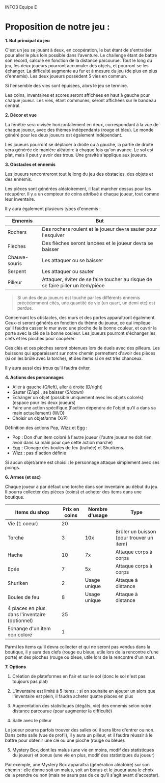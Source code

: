 INFO3
Equipe E

# Proposition de notre jeu : 

**1. But principal du jeu**

C'est un jeu se jouant à deux, en coopération, le but étant de s'entraider pour aller le plus loin possible dans l'aventure. Le challenge étant de battre son record, calculé en fonction de la distance parcourue. 
Tout le long du jeu, les deux joueurs pourront accumuler des objets, et pourront se les échanger.
La difficulté augmente au fur et à mesure du jeu (de plus en plus d'ennemis).
Les deux joueurs possèdent 5 vies en commun.

Si l'ensemble des vies sont épuisées, alors le jeu se termine.

Les coins, inventaires et scores seront affichées en haut à gauche pour chaque joueur. Les vies, étant communes, seront affichées sur le bandeau central.

**2. Décor et vue**

La fenêtre sera divisée horizontalement en deux, correspondant à la vue de chaque joueur, avec des thèmes indépendants (rouge et bleu). Le monde généré pour les deux joueurs est également indépendant. 

Les joueurs pourront se déplacer à droite ou à gauche, la partie de droite sera générée de manière aléatoire à chaque fois qu'on avance. 
Le sol est plat, mais il peut y avoir des trous. Une gravité s'applique aux joueurs.

**3. Obstacles et ennemis**

Les joueurs rencontreront tout le long du jeu des obstacles, des objets et des ennemis. 

Les pièces sont générées aléatoirement, il faut marcher dessus pour les récupérer. Il y a un compteur de coins attribué à chaque joueur, tout comme leur inventaire.

Il y aura également plusieurs types d'ennemis :

| Ennemis |  But| 
|--|--|
| Rochers | Des rochers roulent et le joueur devra sauter pour l'esquiver |
| Flèches | Des flèches seront lancées et le joueur devra se baisser |
| Chauve-souris | Les attaquer ou se baisser  |
| Serpent | Les attaquer ou sauter |
| Pilleur | Attaquer, éviter de se faire toucher au risque de se faire piller un item/pièce |



> Si un des deux joueurs est touché par les différents ennemis précédemment cités, une quantité de vie (un quart, un demi etc) est perdue.

Concernant les obstacles, des murs et des portes apparaîtront également. Ceux-ci seront générés en fonction du thème du joueur, ce qui implique qu'il faudra casser le mur avec une pioche de la bonne couleur, et ouvrir la porte avec la clé de la bonne couleur. Les joueurs pourront s'échanger les clefs et les pioches pour coopérer.

Ces clés et ces pioches seront obtenues lors de duels avec des pilleurs.
Les buissons qui apparaissent sur notre chemin permettent d'avoir des pièces (si on les brûle avec la torche), et des items si on est très chanceux.

Il y aura aussi des trous qu'il faudra éviter.

**4. Actions des personnages**

* Aller à gauche (Q/left), aller à droite (D/right)
* Sauter (Z/up) , se baisser (S/down)
* Echanger un objet (possible uniquement avec les objets colorés) (espace pour les deux joueurs)
* Faire une action spécifique (l'action dépendra de l'objet qu'il a dans sa main actuellement) (W/O)
* Choisir un objet/arme (X/P)

Définition des actions Pop, Wizz et Egg : 
* Pop : Don d'un item coloré à l'autre joueur (l'autre joueur ne doit rien avoir dans sa main pour que cette action marche)
* Egg : Clonage des boules de feu (traînée) et Shurikens.  
* Wizz : pas d'action définie

Si aucun objet/arme est choisi : le personnage attaque simplement avec ses poings.

**6. Armes (et sac)**

Chaque joueur a par défaut une torche dans son inventaire au début du jeu.
Il pourra collecter des pièces (coins) et acheter des items dans une boutique. 
 
| Items du shop| Prix en coins | Nombre d'usage | Type 
|--|--|--|--|
| Vie (1 coeur)| 20 | | 
| Torche | 3 | 10x | Brûler un buisson (pour trouver un item)
| Hache | 10 | 7x | Attaque corps à corps
| Epée| 7  | 5x | Attaque corps à corps
| Shuriken | 2 | Usage unique | Attaque à distance
| Boules de feu| 8 | Usage unique | Attaque à distance
| 4 places en plus dans l'inventaire (optionnel) | 25 |
| Echange d'un item non coloré| 1 |

Parmi les items qu'il devra collecter et qui ne seront pas vendus dans la boutique, il y aura des clefs (rouge ou bleue, utile lors de la rencontre d'une porte) et des pioches (rouge ou bleue, utile lors de la rencontre d'un mur).

**7. Options** 

1) Création de plateformes en l'air et sur le sol (donc le sol n'est pas toujours pas plat)
5) L'inventaire est limité à 5 items. : si on souhaite en ajouter un alors que l'inventaire est plein, il faudra acheter quatre places en plus
2) Augmentation des statistiques (dégâts, vie) des ennemis selon notre distance parcourue (pour augmenter la difficulté)

4) Salle avec le pilleur

Le joueur pourra parfois trouver des salles où il sera libre d'entrer ou non. Dans cette salle (vue de profil), il y aura un pilleur, et il faudra réussir à le battre pour obtenir une clé ou une pioche (rouge ou bleue). 

5) Mystery Box, dont les malus (une vie en moins, modif des statistiques du joueur) et bonus (une vie en plus, modif des statistiques du joueur)

Par exemple, une Mystery Box apparaîtra (génération aléatoire) sur son chemin : elle donne soit un malus, soit un bonus et le joueur aura le choix de la prendre ou non (mais ne saura pas de ce qu'il s'agit avant d'accepter).






